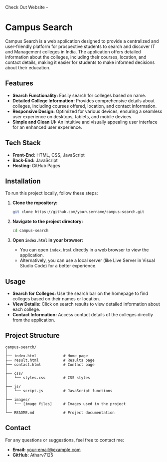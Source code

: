Check Out Website - 

# Campus Search

Campus Search is a web application designed to provide a centralized and user-friendly platform for prospective students to search and discover IT and Management colleges in India. The application offers detailed information about the colleges, including their courses, location, and contact details, making it easier for students to make informed decisions about their education.



## Features
- **Search Functionality:** Easily search for colleges based on name.
- **Detailed College Information:** Provides comprehensive details about colleges, including courses offered, location, and contact information.
- **Responsive Design:** Optimized for various devices, ensuring a seamless user experience on desktops, tablets, and mobile devices.
- **Simple and Clean UI:** An intuitive and visually appealing user interface for an enhanced user experience.

## Tech Stack
- **Front-End:** HTML, CSS, JavaScript
- **Back-End:** JavaScript
- **Hosting:** GitHub Pages

## Installation
To run this project locally, follow these steps:

1. **Clone the repository:**
   ```bash
   git clone https://github.com/yourusername/campus-search.git
   ```
   
2. **Navigate to the project directory:**
   ```bash
   cd campus-search
   ```
   
3. **Open `index.html` in your browser:**
   - You can open `index.html` directly in a web browser to view the application.
   - Alternatively, you can use a local server (like Live Server in Visual Studio Code) for a better experience.

## Usage
- **Search for Colleges:** Use the search bar on the homepage to find colleges based on their names or location.
- **View Details:** Click on search results to view detailed information about each college.
- **Contact Information:** Access contact details of the colleges directly from the application.

## Project Structure
```
campus-search/
│
├── index.html            # Home page
├── result.html           # Results page
├── contact.html          # Contact page
│
├── css/
│   └── styles.css        # CSS styles
│
├── js/
│   └── script.js         # JavaScript functions
│
├── images/
│   └── [image files]     # Images used in the project
│
└── README.md             # Project documentation
```

## Contact
For any questions or suggestions, feel free to contact me:

- **Email:** your-email@example.com
- **GitHub:** Atharv7125
